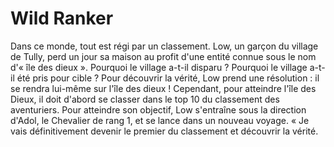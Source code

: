 # Wild Ranker
Dans ce monde, tout est régi par un classement.
Low, un garçon du village de Tully,
perd un jour sa maison au profit d'une entité connue sous le nom d'« île des dieux ».
Pourquoi le village a-t-il disparu ? Pourquoi le village a-t-il été pris pour cible ?
Pour découvrir la vérité, Low prend une résolution : il se rendra lui-même sur l'île des dieux !
Cependant, pour atteindre l'île des Dieux, il doit d'abord se classer dans le top 10 du classement des aventuriers.
Pour atteindre son objectif, Low s'entraîne sous la direction d'Adol, le Chevalier de rang 1, et se lance dans un nouveau voyage.
« Je vais définitivement devenir le premier du classement et découvrir la vérité.